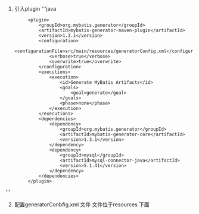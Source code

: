 
1. 引入plugin
'''java

			<plugin>
				<groupId>org.mybatis.generator</groupId>
				<artifactId>mybatis-generator-maven-plugin</artifactId>
				<version>1.3.1</version>
				<configuration>
					<configurationFile>src/main/resources/generatorConfig.xml</configurationFile>
					<verbose>true</verbose>
					<overwrite>true</overwrite>
				</configuration>
				<executions>
					<execution>
						<id>Generate MyBatis Artifacts</id>
						<goals>
							<goal>generate</goal>
						</goals>
						<phase>none</phase>
					</execution>
				</executions>
				<dependencies>
					<dependency>
						<groupId>org.mybatis.generator</groupId>
						<artifactId>mybatis-generator-core</artifactId>
						<version>1.3.1</version>
					</dependency>
					<dependency>
						<groupId>mysql</groupId>
						<artifactId>mysql-connector-java</artifactId>
						<version>5.1.41</version>
					</dependency>
				</dependencies>
			</plugin>
'''

2. 配置generatorConbfig.xml 文件
  文件位于resources 下面